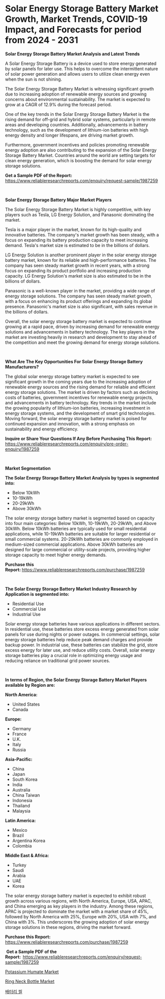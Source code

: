<p><h1>Solar Energy Storage Battery Market Growth, Market Trends, COVID-19 Impact, and Forecasts for period from 2024 - 2031</h1></p><p><strong>Solar Energy Storage Battery Market Analysis and Latest Trends</strong></p>
<p><p>A Solar Energy Storage Battery is a device used to store energy generated by solar panels for later use. This helps to overcome the intermittent nature of solar power generation and allows users to utilize clean energy even when the sun is not shining.</p><p>The Solar Energy Storage Battery Market is witnessing significant growth due to increasing adoption of renewable energy sources and growing concerns about environmental sustainability. The market is expected to grow at a CAGR of 12.9% during the forecast period.</p><p>One of the key trends in the Solar Energy Storage Battery Market is the rising demand for off-grid and hybrid solar systems, particularly in remote areas and developing countries. Additionally, advancements in battery technology, such as the development of lithium-ion batteries with high energy density and longer lifespans, are driving market growth.</p><p>Furthermore, government incentives and policies promoting renewable energy adoption are also contributing to the expansion of the Solar Energy Storage Battery Market. Countries around the world are setting targets for clean energy generation, which is boosting the demand for solar energy storage solutions.</p></p>
<p><strong>Get a Sample PDF of the Report:&nbsp;</strong> <a href="https://www.reliableresearchreports.com/enquiry/request-sample/1987259">https://www.reliableresearchreports.com/enquiry/request-sample/1987259</a></p>
<p>&nbsp;</p>
<p><strong>Solar Energy Storage Battery Major Market Players</strong></p>
<p><p>The Solar Energy Storage Battery Market is highly competitive, with key players such as Tesla, LG Energy Solution, and Panasonic dominating the market. </p><p>Tesla is a major player in the market, known for its high-quality and innovative batteries. The company's market growth has been steady, with a focus on expanding its battery production capacity to meet increasing demand. Tesla's market size is estimated to be in the billions of dollars. </p><p>LG Energy Solution is another prominent player in the solar energy storage battery market, known for its reliable and high-performance batteries. The company has seen steady market growth in recent years, with a strong focus on expanding its product portfolio and increasing production capacity. LG Energy Solution's market size is also estimated to be in the billions of dollars. </p><p>Panasonic is a well-known player in the market, providing a wide range of energy storage solutions. The company has seen steady market growth, with a focus on enhancing its product offerings and expanding its global presence. Panasonic's market size is also significant, with sales revenue in the billions of dollars.</p><p>Overall, the solar energy storage battery market is expected to continue growing at a rapid pace, driven by increasing demand for renewable energy solutions and advancements in battery technology. The key players in the market are investing heavily in research and development to stay ahead of the competition and meet the growing demand for energy storage solutions.</p></p>
<p>&nbsp;</p>
<p><strong>What Are The Key Opportunities For Solar Energy Storage Battery Manufacturers?</strong></p>
<p><p>The global solar energy storage battery market is expected to see significant growth in the coming years due to the increasing adoption of renewable energy sources and the rising demand for reliable and efficient energy storage solutions. The market is driven by factors such as declining costs of batteries, government incentives for renewable energy projects, and advancements in battery technology. Key trends in the market include the growing popularity of lithium-ion batteries, increasing investment in energy storage systems, and the development of smart grid technologies. Moving forward, the solar energy storage battery market is poised for continued expansion and innovation, with a strong emphasis on sustainability and energy efficiency.</p></p>
<p><strong>Inquire or Share Your Questions If Any Before Purchasing This Report:</strong> <a href="https://www.reliableresearchreports.com/enquiry/pre-order-enquiry/1987259">https://www.reliableresearchreports.com/enquiry/pre-order-enquiry/1987259</a></p>
<p>&nbsp;</p>
<p><strong>Market Segmentation</strong></p>
<p><strong>The Solar Energy Storage Battery Market Analysis by types is segmented into:</strong></p>
<p><ul><li>Below 10kWh</li><li>10-19kWh</li><li>20-29kWh</li><li>Above 30kWh</li></ul></p>
<p><p>The solar energy storage battery market is segmented based on capacity into four main categories: Below 10kWh, 10-19kWh, 20-29kWh, and Above 30kWh. Below 10kWh batteries are typically used for small residential applications, while 10-19kWh batteries are suitable for larger residential or small commercial systems. 20-29kWh batteries are commonly employed in medium-sized commercial applications. Above 30kWh batteries are designed for large commercial or utility-scale projects, providing higher storage capacity to meet higher energy demands.</p></p>
<p><strong>Purchase this Report:&nbsp;</strong><a href="https://www.reliableresearchreports.com/purchase/1987259">https://www.reliableresearchreports.com/purchase/1987259</a></p>
<p>&nbsp;</p>
<p><strong>The Solar Energy Storage Battery Market Industry Research by Application is segmented into:</strong></p>
<p><ul><li>Residential Use</li><li>Commercial Use</li><li>Industrial Use</li></ul></p>
<p><p>Solar energy storage batteries have various applications in different sectors. In residential use, these batteries store excess energy generated from solar panels for use during nights or power outages. In commercial settings, solar energy storage batteries help reduce peak demand charges and provide backup power. In industrial use, these batteries can stabilize the grid, store excess energy for later use, and reduce utility costs. Overall, solar energy storage batteries play a crucial role in optimizing energy usage and reducing reliance on traditional grid power sources.</p></p>
<p>&nbsp;</p>
<p><strong>In terms of Region, the Solar Energy Storage Battery Market Players available by Region are:</strong></p>
<p>
    <p> <strong> North America: </strong>
        <ul>
            <li>United States</li>
            <li>Canada</li>
        </ul>
        </p> 
    <p> <strong> Europe: </strong>
        <ul>
            <li>Germany</li>
            <li>France</li>
            <li>U.K.</li>
            <li>Italy</li>
            <li>Russia</li>
        </ul>
        </p> 
    <p> <strong> Asia-Pacific: </strong>
        <ul>
            <li>China</li>
            <li>Japan</li>
            <li>South Korea</li>
            <li>India</li>
            <li>Australia</li>
            <li>China Taiwan</li>
            <li>Indonesia</li>
            <li>Thailand</li>
            <li>Malaysia</li>
        </ul>
        </p> 
    <p> <strong> Latin America: </strong>
        <ul>
            <li>Mexico</li>
            <li>Brazil</li>
            <li>Argentina Korea</li>
            <li>Colombia</li>
        </ul>
        </p> 
    <p> <strong> Middle East & Africa: </strong>
        <ul>
            <li>Turkey</li>
            <li>Saudi</li>
            <li>Arabia</li>
            <li>UAE</li>
            <li>Korea</li>
        </ul>
    </p>
    </p>
<p><p>The solar energy storage battery market is expected to exhibit robust growth across various regions, with North America, Europe, USA, APAC, and China emerging as key players in the industry. Among these regions, APAC is projected to dominate the market with a market share of 45%, followed by North America with 25%, Europe with 20%, USA with 7%, and China with 3%. This underscores the growing adoption of solar energy storage solutions in these regions, driving the market forward.</p></p>
<p><strong>Purchase this Report: </strong><a href="https://www.reliableresearchreports.com/purchase/1987259">https://www.reliableresearchreports.com/purchase/1987259</a></p>
<p>&nbsp;<strong>Get a Sample PDF of the Report:&nbsp;&nbsp;</strong><a href="https://www.reliableresearchreports.com/enquiry/request-sample/1987259">https://www.reliableresearchreports.com/enquiry/request-sample/1987259</a></p>
<p><strong></strong></p>
<p><p><a href="https://nifty-kite-d51.notion.site/Potassium-Humate-Market-Analysis-Examines-its-Scope-on-Growth-Opportunities-and-Forecasted-Trends-S-e6c395b28b2143568b89bddc313672ea">Potassium Humate Market</a></p><p><a href="https://five-trouble-98a.notion.site/Ring-Neck-Bottle-Market-Size-and-Examines-its-Market-Scope-with-a-Primary-Focus-on-Growth-Opportun-b2727654f6394354b00df3636d6e44ae">Ring Neck Bottle Market</a></p><p><a href="https://github.com/plelbej847484502/Market-Research-Report-List-1/blob/main/552857115221.md">배터리 씰</a></p></p>